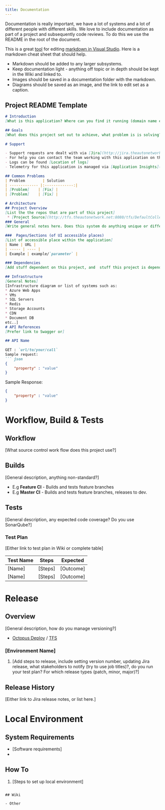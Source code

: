 ```yaml
---
title: Documentation
---
```


Documentation is really important, we have a lot of systems and a lot of different people with different skills. We love to include documentation as part of a project and subsequently code reviews. To do this we use the README in the root of the document.

This is a great [tool](https://marketplace.visualstudio.com/items?itemName=MadsKristensen.MarkdownEditor) for editing [markdown in Visual Studio](https://github.com/adam-p/markdown-here/wiki/Markdown-Cheatsheet). Here is a markdown cheat sheet that should help.

- Markdown should be added to any larger subsystems.
- Keep documentation light - anything off topic or in depth should be kept in the Wiki and linked to.
- Images should be saved in a documentation folder with the markdown. 
- Diagrams should be saved as an image, and the link to edit set as a caption.

## Project README Template

```markdown
# Introduction
[What is this application? Where can you find it running (domain name etc.)?]
 
## Goals
[What does this project set out to achieve, what problem is is solving?]
 
# Support
 
- Support requests are dealt with via [Jira](http://jira.theautonetwork.net/projects/[YOUR_PROJECT_NAME])
- For help you can contact the team working with this application on the [#YOUR_CHANNEL](https://theleadagency.slack.com/messages/[YOUR_CHANNEL_ID]/) channel.
- Logs can be found [Location of logs]
- Telemetry for this application is managed via [Application Insights](https://portal.azure.com/#resource/subscriptions/78e49f08-9bdc-4b66-b2f0-8df340ef310d/resourceGroups/TLA-RG-PROD-NE-001/providers/microsoft.insights/components/carkeys/overview).
 
## Common Problems
| Problem        | Solution
| ------------- |:-------------:|
| [Problem]    | [Fix] |
| [Problem]    | [Fix] |
 
# Architecture
## Project Overview
[List the the repos that are part of this project]
 * [Project Source](http://tfs.theautonetwork.net:8080/tfs/DefaultCollection/)
### General
[Write general notes here. Does this system do anything unique or different? Keep it light, anything in-depth or diagrams which aren't summarizing should be linked too within the wiki.]
 
###  Pages/Sections (of UI accessible places)
[List of accessible place within the application]
| Name | URL |
| ----- | ---- |
| Example | example/`parameter` |
 
### Dependencies
[Add stuff dependent on this project, and  stuff this project is dependent on]
 
## Infrastructure
[General Notes]
[Infrastructure diagram or list of systems such as:
* Azure Web Apps
* VMs
* SQL Servers
* Redis
* Storage Accounts
* CDN
* Document DB
etc..]
# API References
[Prefer link to Swagger or]
 
## API Name
 
GET : `url/to/your/call`
Sample request:
``` json
{
    "property" : "value"
}
```
Sample Response:
``` json
{
    "property" : "value"
}
```
# Workflow, Build & Tests
## Workflow
[What source control work flow does this project use?]
## Builds
[General description, anything non-standard?]
* E.g **Feature CI** - Builds and tests feature branches
* E.g **Master CI** - Builds and tests feature branches, releases to dev.
 
## Tests
[General description, any expected code coverage? Do you use SonarQube?]
### Test Plan
[Either link to test plan in Wiki or complete table]
 
| Test Name | Steps | Expected |
| ------------- |------------- | -------------|
| [Name]    | [Steps] | [Outcome] |
| [Name]    | [Steps] | [Outcome] |
 
# Release
## Overview
[General description, how do you manage versioning?]
* [Octopus Deploy](link) / [TFS](Link)
### [Environment Name]
1. [Add steps to release, include setting version number, updating Jira release, what stakeholders to notify (try to use job titles)?, do you run your test plan? For which release types (patch, minor, major)?]
 
## Release History
[Either link to Jira release notes, or list here.]
 
# Local Environment
## System Requirements
* [Software requirements]
*
## How To
1. [Steps to set up local environment]

````

## Wiki

- Other